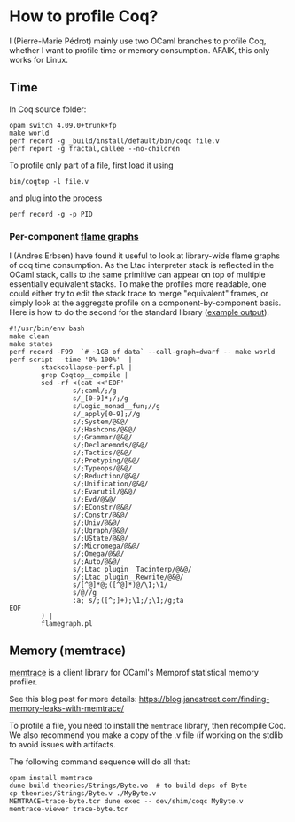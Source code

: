 # How to profile Coq?

I (Pierre-Marie Pédrot) mainly use two OCaml branches to profile Coq, whether I
want to profile time or memory consumption. AFAIK, this only works for Linux.

## Time

In Coq source folder:

```
opam switch 4.09.0+trunk+fp
make world
perf record -g _build/install/default/bin/coqc file.v
perf report -g fractal,callee --no-children
```

To profile only part of a file, first load it using

```
bin/coqtop -l file.v
```

and plug into the process

```
perf record -g -p PID
```

### Per-component [flame graphs](https://github.com/brendangregg/FlameGraph)

I (Andres Erbsen) have found it useful to look at library-wide flame graphs of
coq time consumption.  As the Ltac interpreter stack is reflected in the OCaml
stack, calls to the same primitive can appear on top of multiple essentially
equivalent stacks. To make the profiles more readable, one could either try to
edit the stack trace to merge "equivalent" frames, or simply look at the
aggregate profile on a component-by-component basis. Here is how to do the
second for the standard library ([example output](https://cdn.rawgit.com/andres-erbsen/b29b29cb6480dfc6a662062e4fcd0ae3/raw/304fc3fea9630c8e453929aa7920ca8a2a570d0b/stdlib_categorized_outermost.svg)).

```
#!/usr/bin/env bash
make clean
make states
perf record -F99  `# ~1GB of data` --call-graph=dwarf -- make world
perf script --time '0%-100%'  |
        stackcollapse-perf.pl |
        grep Coqtop__compile |
        sed -rf <(cat <<'EOF'
                s/;caml/;/g
                s/_[0-9]*;/;/g
                s/Logic_monad__fun;//g
                s/_apply[0-9];//g
                s/;System/@&@/
                s/;Hashcons/@&@/
                s/;Grammar/@&@/
                s/;Declaremods/@&@/
                s/;Tactics/@&@/
                s/;Pretyping/@&@/
                s/;Typeops/@&@/
                s/;Reduction/@&@/
                s/;Unification/@&@/
                s/;Evarutil/@&@/
                s/;Evd/@&@/
                s/;EConstr/@&@/
                s/;Constr/@&@/
                s/;Univ/@&@/
                s/;Ugraph/@&@/
                s/;UState/@&@/
                s/;Micromega/@&@/
                s/;Omega/@&@/
                s/;Auto/@&@/
                s/;Ltac_plugin__Tacinterp/@&@/
                s/;Ltac_plugin__Rewrite/@&@/
                s/[^@]*@;([^@]*)@/\1;\1/
                s/@//g
                :a; s/;([^;]+);\1;/;\1;/g;ta
EOF
        ) |
        flamegraph.pl
```

## Memory (memtrace)

[memtrace](https://github.com/janestreet/memtrace) is a client library
for OCaml's Memprof statistical memory profiler.

See this blog post for more details:
https://blog.janestreet.com/finding-memory-leaks-with-memtrace/

To profile a file, you need to install the `memtrace` library, then
recompile Coq. We also recommend you make a copy of the .v file (if
working on the stdlib to avoid issues with artifacts.

The following command sequence will do all that:
```
opam install memtrace
dune build theories/Strings/Byte.vo  # to build deps of Byte
cp theories/Strings/Byte.v ./MyByte.v
MEMTRACE=trace-byte.tcr dune exec -- dev/shim/coqc MyByte.v
memtrace-viewer trace-byte.tcr
```
